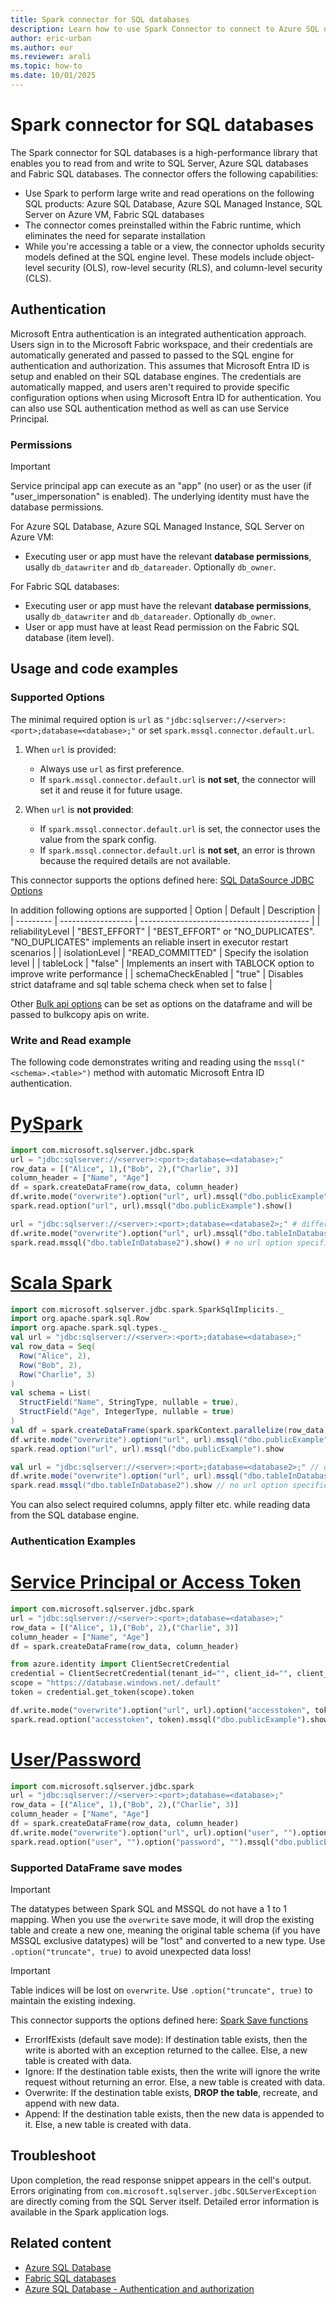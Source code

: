 ```yaml
---
title: Spark connector for SQL databases
description: Learn how to use Spark Connector to connect to Azure SQL databases from Microsoft Fabric Spark Runtime
author: eric-urban
ms.author: eur
ms.reviewer: arali
ms.topic: how-to
ms.date: 10/01/2025
---
```


# Spark connector for SQL databases

The Spark connector for SQL databases is a high-performance library that enables you to read from and write to SQL Server, Azure SQL databases and Fabric SQL databases. The connector offers the following capabilities:

* Use Spark to perform large write and read operations on the following SQL products: Azure SQL Database, Azure SQL Managed Instance, SQL Server on Azure VM, Fabric SQL databases
* The connector comes preinstalled within the Fabric runtime, which eliminates the need for separate installation
* While you're accessing a table or a view, the connector upholds security models defined at the SQL engine level. These models include object-level security (OLS), row-level security (RLS), and column-level security (CLS).

## Authentication

Microsoft Entra authentication is an integrated authentication approach. Users sign in to the Microsoft Fabric workspace, and their credentials are automatically generated and passed to passed to the SQL engine for authentication and authorization. This assumes that Microsoft Entra ID is setup and enabled on their SQL database engines. The credentials are automatically mapped, and users aren't required to provide specific configuration options when using Microsoft Entra ID for authentication. You can also use SQL authentication method as well as can use Service Principal.

### Permissions

> [!IMPORTANT]
> Service principal app can execute as an "app" (no user) or as the user (if "user_impersonation" is enabled). The underlying identity must have the database permissions.

For Azure SQL Database, Azure SQL Managed Instance, SQL Server on Azure VM:
- Executing user or app must have the relevant **database permissions**, usally `db_datawriter` and `db_datareader`. Optionally `db_owner`.

For Fabric SQL databases:
- Executing user or app must have the relevant  **database permissions**, usally `db_datawriter` and `db_datareader`. Optionally `db_owner`.
- User or app must have at least Read permission on the Fabric SQL database (item level).

## Usage and code examples

### Supported Options

The minimal required option is `url` as `"jdbc:sqlserver://<server>:<port>;database=<database>;"` or set `spark.mssql.connector.default.url`.

1. When `url` is provided:
   - Always use `url` as first preference.
   - If `spark.mssql.connector.default.url` is **not set**, the connector will set it and reuse it for future usage.

2. When `url` is **not provided**:
   - If `spark.mssql.connector.default.url` is set, the connector uses the value from the spark config.
   - If `spark.mssql.connector.default.url` is **not set**, an error is thrown because the required details are not available.

This connector supports the options defined here: [SQL DataSource JDBC Options](https://spark.apache.org/docs/latest/sql-data-sources-jdbc.html)

In addition following options are supported
| Option | Default | Description |
| --------- | ------------------ | ------------------------------------------ |
| reliabilityLevel | "BEST_EFFORT" | "BEST_EFFORT" or "NO_DUPLICATES". "NO_DUPLICATES" implements an reliable insert in executor restart scenarios |
| isolationLevel | "READ_COMMITTED" | Specify the isolation level |
| tableLock | "false" | Implements an insert with TABLOCK option to improve write performance |
| schemaCheckEnabled | "true" | Disables strict dataframe and sql table schema check when set to false |

Other [Bulk api options](/sql/connect/jdbc/using-bulk-copy-with-the-jdbc-driver?view=azuresqldb-current#sqlserverbulkcopyoptions&preserve-view=true) can be set as options on the dataframe and will be passed to bulkcopy apis on write.

### Write and Read example

The following code demonstrates writing and reading using the `mssql("<schema>.<table>")` method with automatic Microsoft Entra ID authentication.

# [PySpark](#tab/pyspark)

```python
import com.microsoft.sqlserver.jdbc.spark
url = "jdbc:sqlserver://<server>:<port>;database=<database>;"
row_data = [("Alice", 1),("Bob", 2),("Charlie", 3)]
column_header = ["Name", "Age"]
df = spark.createDataFrame(row_data, column_header)
df.write.mode("overwrite").option("url", url).mssql("dbo.publicExample")
spark.read.option("url", url).mssql("dbo.publicExample").show()

url = "jdbc:sqlserver://<server>:<port>;database=<database2>;" # different database
df.write.mode("overwrite").option("url", url).mssql("dbo.tableInDatabase2") # default url will be updated
spark.read.mssql("dbo.tableInDatabase2").show() # no url option specified and will use database2
```

# [Scala Spark](#tab/scalaspark)

```scala
import com.microsoft.sqlserver.jdbc.spark.SparkSqlImplicits._
import org.apache.spark.sql.Row
import org.apache.spark.sql.types._
val url = "jdbc:sqlserver://<server>:<port>;database=<database>;"
val row_data = Seq(
  Row("Alice", 2),
  Row("Bob", 2),
  Row("Charlie", 3)
)
val schema = List(
  StructField("Name", StringType, nullable = true),
  StructField("Age", IntegerType, nullable = true)
)
val df = spark.createDataFrame(spark.sparkContext.parallelize(row_data), StructType(schema))
df.write.mode("overwrite").option("url", url).mssql("dbo.publicExample")
spark.read.option("url", url).mssql("dbo.publicExample").show

val url = "jdbc:sqlserver://<server>:<port>;database=<database2>;" // different database
df.write.mode("overwrite").option("url", url).mssql("dbo.tableInDatabase2") // default url will be updated
spark.read.mssql("dbo.tableInDatabase2").show // no url option specified and will use database2
```

You can also select required columns, apply filter etc. while reading data from the SQL database engine.

### Authentication Examples

# [Service Principal or Access Token](#tab/accesstoken)

```python
import com.microsoft.sqlserver.jdbc.spark
url = "jdbc:sqlserver://<server>:<port>;database=<database>;"
row_data = [("Alice", 1),("Bob", 2),("Charlie", 3)]
column_header = ["Name", "Age"]
df = spark.createDataFrame(row_data, column_header)

from azure.identity import ClientSecretCredential
credential = ClientSecretCredential(tenant_id="", client_id="", client_secret="") # service principal app
scope = "https://database.windows.net/.default"
token = credential.get_token(scope).token

df.write.mode("overwrite").option("url", url).option("accesstoken", token).mssql("dbo.publicExample")
spark.read.option("accesstoken", token).mssql("dbo.publicExample").show()
```

# [User/Password](#tab/userandpassword)

```python
import com.microsoft.sqlserver.jdbc.spark
url = "jdbc:sqlserver://<server>:<port>;database=<database>;"
row_data = [("Alice", 1),("Bob", 2),("Charlie", 3)]
column_header = ["Name", "Age"]
df = spark.createDataFrame(row_data, column_header)
df.write.mode("overwrite").option("url", url).option("user", "").option("password", "").mssql("dbo.publicExample")
spark.read.option("user", "").option("password", "").mssql("dbo.publicExample").show()
```

### Supported DataFrame save modes

> [!IMPORTANT]
> The datatypes between Spark SQL and MSSQL do not have a 1 to 1 mapping. When you use the `overwrite` save mode, it will drop the existing table and create a new one, meaning the original table schema (if you have MSSQL exclusive datatypes) will be "lost" and converted to a new type. Use `.option("truncate", true)` to avoid unexpected data loss!

> [!IMPORTANT]
> Table indices will be lost on `overwrite`. Use `.option("truncate", true)` to maintain the existing indexing.

This connector supports the options defined here: [Spark Save functions](https://spark.apache.org/docs/latest/sql-data-sources-load-save-functions.html)

* ErrorIfExists (default save mode): If destination table exists, then the write is aborted with an exception returned to the callee. Else, a new table is created with data.
* Ignore: If the destination table exists, then the write will ignore the write request without returning an error. Else, a new table is created with data.
* Overwrite: If the destination table exists, **DROP the table**, recreate, and append with new data.
* Append: If the destination table exists, then the new data is appended to it. Else, a new table is created with data.

## Troubleshoot

Upon completion, the read response snippet appears in the cell's output. Errors originating from `com.microsoft.sqlserver.jdbc.SQLServerException` are directly coming from the SQL Server itself. Detailed error information is available in the Spark application logs.

## Related content

* [Azure SQL Database](https://azure.microsoft.com/products/azure-sql/database)
* [Fabric SQL databases](/fabric/database/sql/overview)
* [Azure SQL Database - Authentication and authorization](/azure/azure-sql/database/logins-create-manage)